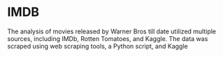 # IMDB
The analysis of movies released by Warner Bros till date utilized multiple sources, including IMDb, Rotten Tomatoes, and Kaggle. The data was scraped using web scraping tools, a Python script, and Kaggle
